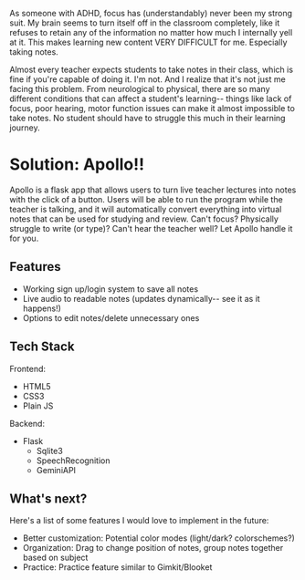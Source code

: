 As someone with ADHD, focus has (understandably) never been my strong suit. My brain seems to turn itself off in the classroom completely, like it refuses to retain any of the information no matter how much I internally yell at it. This makes learning new content VERY DIFFICULT for me. Especially taking notes. 

Almost every teacher expects students to take notes in their class, which is fine if you're capable of doing it. I'm not. And I realize that it's not just me facing this problem. From neurological to physical, there are so many different conditions that can affect a student's learning-- things like lack of focus, poor hearing, motor function issues can make it almost impossible to take notes. No student should have to struggle this much in their learning journey.

# Solution: Apollo!!
Apollo is a flask app that allows users to turn live teacher lectures into notes with the click of a button. Users will be able to run the program while the teacher is talking, and it will automatically convert everything into virtual notes that can be used for studying and review. Can't focus? Physically struggle to write (or type)? Can't hear the teacher well? Let Apollo handle it for you.

## Features
- Working sign up/login system to save all notes
- Live audio to readable notes (updates dynamically-- see it as it happens!)
- Options to edit notes/delete unnecessary ones

## Tech Stack
Frontend:
- HTML5
- CSS3
- Plain JS

Backend:
- Flask
    - Sqlite3
    - SpeechRecognition
    - GeminiAPI

## What's next?
Here's a list of some features I would love to implement in the future:
- Better customization: Potential color modes (light/dark? colorschemes?)
- Organization: Drag to change position of notes, group notes together based on subject
- Practice: Practice feature similar to Gimkit/Blooket
